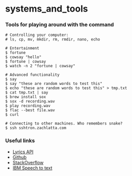 # systems_and_tools

### Tools for playing around with the command

```
# Controlling your computer:
# ls, cp, mv, mkdir, rm, rmdir, nano, echo

# Entertainment
$ fortune
$ cowsay "hello"
$ fortune | cowsay
$ watch -n 2 "fortune | cowsay"

# Advanced functionality
$ say
$ say "these are random words to test this"
$ echo "these are random words to test this" > tmp.txt
$ cat tmp.txt | say
$ brew install sox
$ sox -d recording.wav
$ play recording.wav
$ flac --best file.wav
$ curl

# Connecting to other machines. Who remembers snake?
$ ssh sshtron.zachlatta.com 
```

### Useful links

<ul>
	<li> <a href="http://www.chartlyrics.com/api.aspx">Lyrics API</a> </li>
	<li> <a href="github.com">Github</a> </li>
	<li> <a href="stackoverflow.com">StackOverflow</a> </li>
	<li> <a href="https://www.ibm.com/watson/developercloud/speech-to-text/api/v1/?curl">IBM Speech to text</a> </li>
</ul>